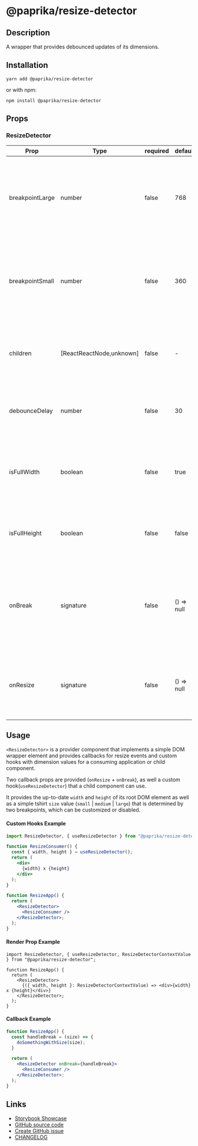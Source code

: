 <!-- start: Autogenerated - do not modify -->

# @paprika/resize-detector

## Description

A wrapper that provides debounced updates of its dimensions.

## Installation

```
yarn add @paprika/resize-detector
```

or with npm:

```
npm install @paprika/resize-detector
```

## Props

### ResizeDetector

| Prop            | Type                     | required | default    | Description                                                                                               |
| --------------- | ------------------------ | -------- | ---------- | --------------------------------------------------------------------------------------------------------- |
| breakpointLarge | number                   | false    | 768        | The width at which the size will change from the default (medium) to large. 0 or null value will disable. |
| breakpointSmall | number                   | false    | 360        | The width at which the size will change from small to the default (medium). 0 or null value will disable. |
| children        | [ReactReactNode,unknown] | false    | -          | Content to be wrapped which will be provided with live dimensions and (tshirt) size values.               |
| debounceDelay   | number                   | false    | 30         | The ms delay before firing resize events / making live updates.                                           |
| isFullWidth     | boolean                  | false    | true       | If the container will match its parent's width like a block level element (width: 100%).                  |
| isFullHeight    | boolean                  | false    | false      | If the container will match its parent's height (height: 100%).                                           |
| onBreak         | signature                | false    | () => null | Callback that fires when the size change crosses a breakpoint threshold (returns new T-Shirt size value). |
| onResize        | signature                | false    | () => null | Callback that fires when the size changes (returns new width + height values).                            |

<!-- end: Autogenerated - do not modify -->
<!-- content -->

## Usage

`<ResizeDetector>` is a provider component that implements a simple DOM wrapper element and provides callbacks for resize events and custom hooks with dimension values for a consuming application or child component.

Two callback props are provided (`onResize` + `onBreak`), as well a custom hook(`useResizeDetector`) that a child component can use.

It provides the up-to-date `width` and `height` of its root DOM element as well as a simple tshirt `size` value (`small` | `medium` | `large`) that is determined by two breakpoints, which can be customized or disabled.

#### Custom Hooks Example

```jsx
import ResizeDetector, { useResizeDetector } from "@paprika/resize-detector";

function ResizeConsumer() {
  const { width, height } = useResizeDetector();
  return (
    <div>
      {width} x {height}
    </div>
  );
}

function ResizeApp() {
  return (
    <ResizeDetector>
      <ResizeConsumer />
    </ResizeDetector>;
  );
}
```

#### Render Prop Example

```tsx
import ResizeDetector, { useResizeDetector, ResizeDetectorContextValue } from "@paprika/resize-detector";

function ResizeApp() {
  return (
    <ResizeDetector>
      {({ width, height }: ResizeDetectorContextValue) => <div>{width} x {height}</div>}
    </ResizeDetector>;
  );
}
```

#### Callback Example

```jsx
function ResizeApp() {
  const handleBreak = (size) => {
    doSomethingWithSize(size);
  }

  return (
    <ResizeDetector onBreak={handleBreak}>
      <ResizeConsumer />
    </ResizeDetector>;
  );
}
```

<!-- eoContent -->

## Links

- [Storybook Showcase](https://paprika.highbond.com/?path=/story/utilities-resizedetector--showcase)
- [GitHub source code](https://github.com/acl-services/paprika/tree/master/packages/ResizeDetector/src)
- [Create GitHub issue](https://github.com/acl-services/paprika/issues/new?label=[]&title=@paprika/resize-detector%20[help]:%20your%20short%20description&body=%0A%23%20Help%20wanted%0A%0A%23%23%20Please%20write%20your%20question.%0A*A%20clear%20and%20concise%20description%20of%20what%20the%20question%20is*%0A%0A%23%23%20Additional%20context%0A*Add%20any%20other%20context%20or%20screenshots%20about%20your%20question%20here.*%0A)
- [CHANGELOG](https://github.com/acl-services/paprika/tree/master/packages/ResizeDetector/CHANGELOG.md)
